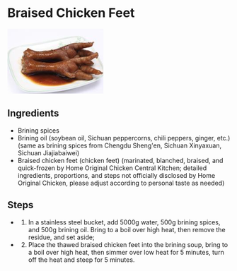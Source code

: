 # Braised Chicken Feet

![Braised Chicken Feet](../../images/%E5%8D%A4%E9%B8%A1%E7%88%AA.png)


## Ingredients
- Brining spices
- Brining oil (soybean oil, Sichuan peppercorns, chili peppers, ginger, etc.) (same as brining spices from Chengdu Sheng'en, Sichuan Xinyaxuan, Sichuan Jiajiabaiwei)
- Braised chicken feet (chicken feet) (marinated, blanched, braised, and quick-frozen by Home Original Chicken Central Kitchen; detailed ingredients, proportions, and steps not officially disclosed by Home Original Chicken, please adjust according to personal taste as needed)

## Steps
- 1. In a stainless steel bucket, add 5000g water, 500g brining spices, and 500g brining oil. Bring to a boil over high heat, then remove the residue, and set aside;
- 2. Place the thawed braised chicken feet into the brining soup, bring to a boil over high heat, then simmer over low heat for 5 minutes, turn off the heat and steep for 5 minutes.